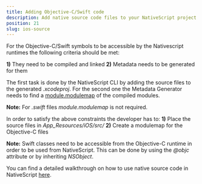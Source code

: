 ```yaml
---
title: Adding Objective-C/Swift code
description: Add native source code files to your NativeScript project.
position: 21
slug: ios-source
---
```


For the Objective-C/Swift symbols to be accessible by the Nativescript runtimes the following criteria should be met:

**1)** They need to be compiled and linked
**2)** Metadata needs to be generated for them

The first task is done by the NativeScript CLI by adding the source files to the generated *.xcodeproj*. For the second one the Metadata Generator needs to find a [module.modulemap](https://clang.llvm.org/docs/Modules.html) of the compiled modules.

**Note:** For *.swift* files *module.modulemap* is not required.

In order to satisfy the above constraints the developer has to:
**1)** Place the source files in *App_Resources/iOS/src/*
**2)** Create a modulemap for the Objective-C files

**Note:** Swift classes need to be accessible from the Objective-C runtime in order to be used from NativeScript. This can be done by using the *@objc* attribute or by inheriting *NSObject*.

You can find a detailed walkthrough on how to use native source code in NativeScript [here](https://www.nativescript.org/blog/adding-objective-c-code-to-a-nativescript-app).